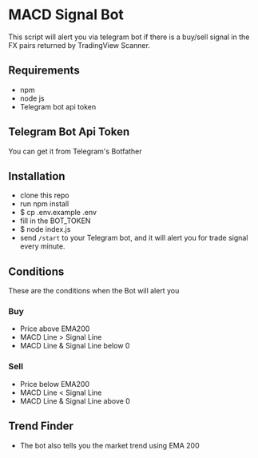 # MACD Signal Bot

This script will alert you via telegram bot if there is a buy/sell signal in the FX pairs returned by TradingView Scanner.

## Requirements

- npm
- node js
- Telegram bot api token

## Telegram Bot Api Token

You can get it from Telegram's Botfather

## Installation

- clone this repo
- run npm install
- $ cp .env.example .env
- fill in the BOT_TOKEN
- $ node index.js
- send `/start` to your Telegram bot, and it will alert you for trade signal every minute.

## Conditions

These are the conditions when the Bot will alert you

### Buy

- Price above EMA200
- MACD Line > Signal Line
- MACD Line & Signal Line below 0

### Sell

- Price below EMA200
- MACD Line < Signal Line
- MACD Line & Signal Line above 0

## Trend Finder

- The bot also tells you the market trend using EMA 200
